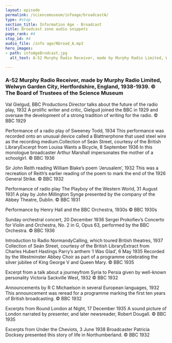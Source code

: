 ```yaml
---
layout: episode
permalink: /sciencemuseum/infoage/broadcastA/
type: #stop
section_title: Information Age - Broadcast
title: Broadcast zone audio snippets
page_rank: #4
stop_id: #4
audio_file: /info age/Nbroad_A.mp3
hero_images:
- path: infoAgeBrodcast.jpg
  alt_text: A-52 Murphy Radio Receiver, made by Murphy Radio Limited, Welwyn Garden City, Hertfordshire, England, 1938-1939. © The Board of Trustees of the Science Museum

---
```


### A-52 Murphy Radio Receiver, made by Murphy Radio Limited, Welwyn Garden City, Hertfordshire, England, 1938-1939. © The Board of Trustees of the Science Museum

Val Gielgud, BBC Productions Director talks about the future of the radio play, 1932
A prolific writer and critic, Gielgud joined the BBC in 1929 and oversaw the development of a strong tradition of writing for the radio.
© BBC 1929

Performance of a radio play of Sweeney Todd, 1934
This performance was recorded onto an unusual device called a Blattnerphone that used steel wire as the recording medium.Collection of Seán Street, courtesy of the British LibraryExcerpt from Louisa Wants a Bicycle, 8 September 1936 In this monologue broadcaster Arthur Marshall impersonates the mother of a schoolgirl.
© BBC 1936

Sir John Reith reading William Blake’s poem ‘Jerusalem’, 1932
This was a recreation of Reith’s earlier reading of the poem to mark the end of the 1926 General Strike.
© BBC 1932

Performance of radio play The Playboy of the Western World, 31 August 1931
A play by John Millington Synge presented by the company of the Abbey Theatre, Dublin.
© BBC 1931

Performance by Henry Hall and the BBC Orchestra, 1930s
© BBC 1930s

Sunday orchestral concert, 20 December 1936
Sergei Prokofiev’s Concerto for Violin and Orchestra, No. 2 in G, Opus 63, performed by the BBC Orchestra.
© BBC 1936

Introduction  to Radio NormandyCalling, which toured British theatres, 1937
Collection of Seán Street, courtesy of the British LibraryExtract from Charles Hubert Hastings Parry’s anthem ‘I Was Glad’, 6 May 1935
Recorded by the Westminster Abbey Choir as part of a programme celebrating the silver jubilee of King George V and Queen Mary.
© BBC 1935

Excerpt from a talk about a journeyfrom Syria to Persia given by well-known personality Victoria Sackville West, 1932
© BBC 1932

Announcements by R C Michaelson in several European languages, 1932
This announcement was reread for a programme marking the first ten years of British broadcasting.
© BBC 1932

Excerpts  from Round London at Night, 17 December 1935
A sound picture of London narrated by presenter, and later newsreader, Robert Dougall.
© BBC 1935

Excerpts  from Under the Cheviots, 3 June 1938
Broadcaster Patricia Docksey presented this story of life in Northumberland.
© BBC 1932
